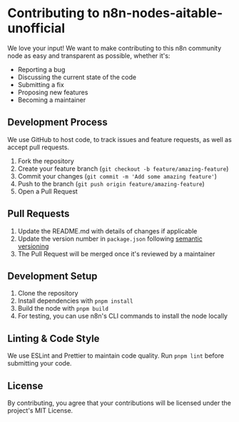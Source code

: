 # Contributing to n8n-nodes-aitable-unofficial

We love your input! We want to make contributing to this n8n community node as easy and transparent as possible, whether it's:

- Reporting a bug
- Discussing the current state of the code
- Submitting a fix
- Proposing new features
- Becoming a maintainer

## Development Process

We use GitHub to host code, to track issues and feature requests, as well as accept pull requests.

1. Fork the repository
2. Create your feature branch (`git checkout -b feature/amazing-feature`)
3. Commit your changes (`git commit -m 'Add some amazing feature'`)
4. Push to the branch (`git push origin feature/amazing-feature`)
5. Open a Pull Request

## Pull Requests

1. Update the README.md with details of changes if applicable
2. Update the version number in `package.json` following [semantic versioning](https://semver.org/)
3. The Pull Request will be merged once it's reviewed by a maintainer

## Development Setup

1. Clone the repository
2. Install dependencies with `pnpm install`
3. Build the node with `pnpm build`
4. For testing, you can use n8n's CLI commands to install the node locally

## Linting & Code Style

We use ESLint and Prettier to maintain code quality. Run `pnpm lint` before submitting your code.

## License

By contributing, you agree that your contributions will be licensed under the project's MIT License. 